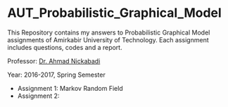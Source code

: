 # AUT_Probabilistic_Graphical_Model
This Repository contains my answers to Probabilistic Graphical Model assignments of Amirkabir University of Technology. Each assignment includes questions, codes and a report.

Professor: [Dr. Ahmad Nickabadi](https://ce.aut.ac.ir/~nikabadi/)

Year: 2016-2017, Spring Semester

- Assignment 1: Markov Random Field
- Assignment 2: 

